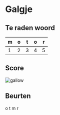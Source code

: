 # Galgje

## Te raden woord

|m|o|t|o|r|
|-|-|-|-|-|
|1|2|3|4|5|

## Score
![gallow](./images/1.png)

## Beurten

o
t
m
r